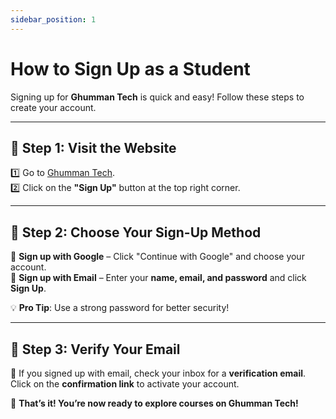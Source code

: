 ```yaml
---
sidebar_position: 1
---
```


# How to Sign Up as a Student  

Signing up for **Ghumman Tech** is quick and easy! Follow these steps to create your account.  

---

## 📝 Step 1: Visit the Website  

1️⃣ Go to [Ghumman Tech](https://ghummantech.com).  
2️⃣ Click on the **"Sign Up"** button at the top right corner.  

---

## 📝 Step 2: Choose Your Sign-Up Method  

🔹 **Sign up with Google** – Click "Continue with Google" and choose your account.  
🔹 **Sign up with Email** – Enter your **name, email, and password** and click **Sign Up**.  

💡 **Pro Tip**: Use a strong password for better security!  

---

## 📝 Step 3: Verify Your Email  

📩 If you signed up with email, check your inbox for a **verification email**. Click on the **confirmation link** to activate your account.  

🎉 **That’s it! You’re now ready to explore courses on Ghumman Tech!**  
